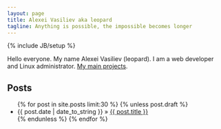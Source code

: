 ```yaml
---
layout: page
title: Alexei Vasiliev aka leopard
tagline: Anything is possible, the impossible becomes longer
---
```

{% include JB/setup %}

Hello everyone. My name Alexei Vasiliev (leopard). I am a web developer and Linux administrator. [My main projects](/projects.html).

## Posts

<ul class="posts">
  {% for post in site.posts limit:30 %}
    {% unless post.draft %}
      <li><span>{{ post.date | date_to_string }}</span> &raquo; <a href="{{ BASE_PATH }}{{ post.url }}">{{ post.title }}</a></li>
    {% endunless %}
  {% endfor %}
</ul>



